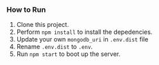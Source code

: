 ### How to Run
1. Clone this project.
2. Perform `npm install` to install the depedencies.
3. Update your own `mongodb_uri` in `.env.dist` file
4. Rename `.env.dist` to `.env`.
5. Run `npm start` to boot up the server.